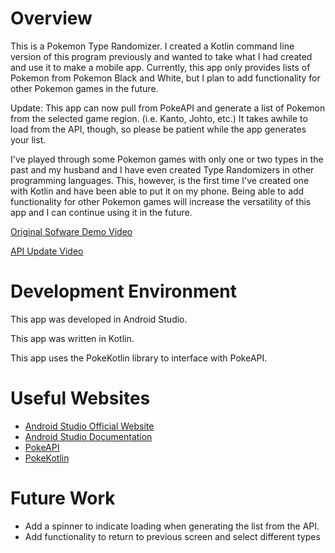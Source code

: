 # Overview

This is a Pokemon Type Randomizer. I created a Kotlin command line version of this program previously and wanted to take what I had created and use it to make a mobile app. Currently, this app only provides lists of Pokemon from Pokemon Black and White, but I plan to add functionality for other Pokemon games in the future.

Update: This app can now pull from PokeAPI and generate a list of Pokemon from the selected game region. (i.e. Kanto, Johto, etc.) It takes awhile to load from the API, though, so please be patient while the app generates your list.

I've played through some Pokemon games with only one or two types in the past and my husband and I have even created Type Randomizers in other programming languages. This, however, is the first time I've created one with Kotlin and have been able to put it on my phone. Being able to add functionality for other Pokemon games will increase the versatility of this app and I can continue using it in the future.

[Original Sofware Demo Video](https://www.youtube.com/watch?v=LB3EzUjN86w&ab_channel=HyruleGirl13)

[API Update Video](https://youtu.be/w3IzA0qUeSI)

# Development Environment

This app was developed in Android Studio.

This app was written in Kotlin.

This app uses the PokeKotlin library to interface with PokeAPI.

# Useful Websites

* [Android Studio Official Website](https://developer.android.com/studio)
* [Android Studio Documentation](https://developer.android.com/docs)
* [PokeAPI](https://pokeapi.co/?)
* [PokeKotlin](https://github.com/PokeAPI/pokekotlin)

# Future Work

* Add a spinner to indicate loading when generating the list from the API.
* Add functionality to return to previous screen and select different types
